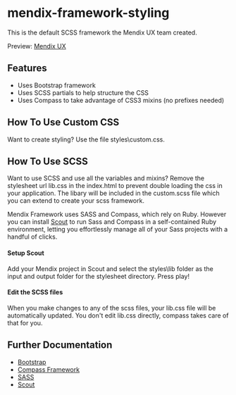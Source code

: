 mendix-framework-styling
========================

This is the default SCSS framework the Mendix UX team created.

Preview: [Mendix UX](https://mendixux.mendixcloud.com/)

## Features

 * Uses Bootstrap framework
 * Uses SCSS partials to help structure the CSS
 * Uses Compass to take advantage of CSS3 mixins (no prefixes needed)

## How To Use Custom CSS

Want to create styling? Use the file styles\custom.css.

## How To Use SCSS

Want to use SCSS and use all the variables and mixins? Remove the stylesheet url lib.css in the index.html to prevent double loading the css in your application. The libary will be included in the custom.scss file which you can extend to create your scss framework.

Mendix Framework uses SASS and Compass, which rely on Ruby. However you can install [Scout](http://mhs.github.io/scout-app/) to run Sass and Compass in a self-contained Ruby environment, letting you effortlessly manage all of your Sass projects with a handful of clicks. 

#### Setup Scout

Add your Mendix project in Scout and select the styles\lib folder as the input and output folder for the stylesheet directory. Press play!

#### Edit the SCSS files

When you make changes to any of the scss files, your lib.css file will be automatically updated. You don't edit lib.css directly, compass takes care of that for you.

## Further Documentation

 * [Bootstrap](http://getbootstrap.com)
 * [Compass Framework](http://compass-style.org/)
 * [SASS](http://sass-lang.com/)
 * [Scout](http://mhs.github.io/scout-app/)